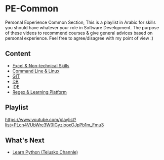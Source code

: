 # PE-Common
Personal Experience Common Section, This is a playlist in Arabic for skills you should have whatever your role in Software Development.
The purpose of these videos to recommend courses & give general advices based on personal experience. 
Feel free to agree/disagree with my point of view :)
## Content
- [Excel & Non-technical Skills](https://github.com/mostafayahia/PE-Common/blob/Common-00/common/common-00.md)
- [Command Line & Linux](https://github.com/mostafayahia/PE-Common/blob/Common-01/common/common-01.md)
- [GIT](https://github.com/mostafayahia/PE-Common/blob/Common-02/common/common-02.md)
- [DB](https://github.com/mostafayahia/PE-Common/blob/Common-03/common/common-03.md)
- [IDE](https://github.com/mostafayahia/PE-Common/blob/Common-04/common/common-04.md)
- [Regex & Learning Platform](https://github.com/mostafayahia/PE-Common/blob/Common-05/common/common-05.md)
## Playlist
https://www.youtube.com/playlist?list=PLcn4VUbWre3W0IGyziooxOJpPb1m_Fmu3
## What's Next
- [Learn Python (Telusko Channle)](https://www.youtube.com/playlist?list=PLsyeobzWxl7poL9JTVyndKe62ieoN-MZ3)
